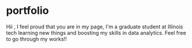 # portfolio
Hii , I feel proud that you are in my page, I'm a graduate student at Illinois tech learning new things and boosting my skills in data analytics. Feel free to go through my works!!
